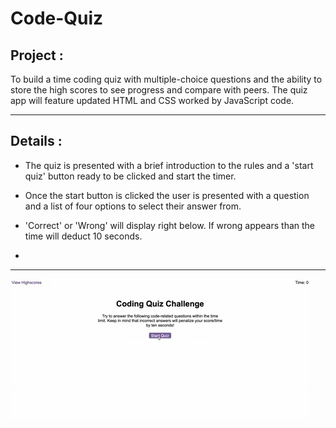 # Code-Quiz

## Project : 

 To build a time coding quiz with multiple-choice questions and the ability to store the high scores to see progress and compare with peers. The quiz app will feature updated HTML and CSS worked by JavaScript code. 

-----
 ## Details :

 * The quiz is presented with a brief introduction to the rules and a 'start quiz' button ready to be clicked and start the timer.

 * Once the start button is clicked the user is presented with a question and a list of four options to select their answer from. 

 * 'Correct' or 'Wrong' will display right below.  If wrong appears than the time will deduct 10 seconds. 

 *  







 -----

 ![screenshot](Assets\quiz-image.jpg)